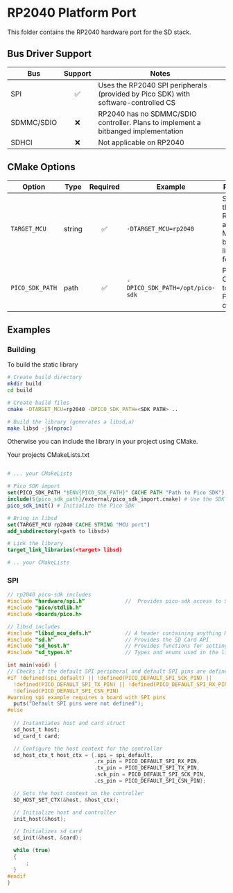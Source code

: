 # RP2040 Platform Port

This folder contains the RP2040 hardware port for the SD stack.

## Bus Driver Support

| Bus        | Support | Notes                                                     |
| ---------- | :-----: | --------------------------------------------------------- |
| SPI        |    ✅    | Uses the RP2040 SPI peripherals (provided by Pico SDK) with software-controlled CS |
| SDMMC/SDIO |    ❌    | RP2040 has no SDMMC/SDIO controller. Plans to implement a bitbanged implementation                       |
| SDHCI      |    ❌    | Not applicable on RP2040                                  |

## CMake Options

| Option          | Type   | Required | Example                          | Purpose                                        |
| --------------- | ------ | :------: | -------------------------------- | ---------------------------------------------- |
| `TARGET_MCU`    | string |     ✅    | `-DTARGET_MCU=rp2040`            | Selects the RP2040 as the MCU to build the library for |
| `PICO_SDK_PATH` | path   |     ✅    | `-DPICO_SDK_PATH=/opt/pico-sdk` | Points CMake to your Pico SDK checkout         |

## Examples

### Building

To build the static library

```sh
# Create build directory
mkdir build
cd build

# Create build files
cmake -DTARGET_MCU=rp2040 -DPICO_SDK_PATH=<SDK PATH> ..

# Build the library (generates a libsd.a)
make libsd -j$(nproc)
```

Otherwise you can include the library in your project using CMake.

Your projects CMakeLists.txt

```cmake

# ... your CMakeLists

# Pico SDK import
set(PICO_SDK_PATH "$ENV{PICO_SDK_PATH}" CACHE PATH "Path to Pico SDK") # Set PICO_SDK_PATH to wherever you have the SDK
include(${pico_sdk_path}/external/pico_sdk_import.cmake) # Use the SDK import cmake file from the pico-sdk if needed
pico_sdk_init() # Initialize the Pico SDK

# Bring in libsd
set(TARGET_MCU rp2040 CACHE STRING "MCU port")
add_subdirectory(<path to libsd>)

# Link the library
target_link_libraries(<target> libsd)

# .. your CMakeLists

```
### SPI

```c
// rp2040 pico-sdk includes
#include "hardware/spi.h"             //  Provides pico-sdk access to SPI peripheral
#include "pico/stdlib.h"
#include <boards/pico.h>

// libsd includes
#include "libsd_mcu_defs.h"           // A header containing anything MCU specific, is generated for every platform, provides sd_host_ctx_t
#include "sd.h"                       // Provides the SD Card API
#include "sd_host.h"                  // Provides functions for setting up a SD Host Controller
#include "sd_types.h"                 // Types and enums used in the library

int main(void) {
// Checks if the default SPI peripheral and default SPI pins are defined
#if !defined(spi_default) || !defined(PICO_DEFAULT_SPI_SCK_PIN) ||                                 \
  !defined(PICO_DEFAULT_SPI_TX_PIN) || !defined(PICO_DEFAULT_SPI_RX_PIN) ||                      \
  !defined(PICO_DEFAULT_SPI_CSN_PIN)
#warning spi example requires a board with SPI pins
  puts("Default SPI pins were not defined");
#else
  
  // Instantiates host and card struct
  sd_host_t host;
  sd_card_t card;

  // Configure the host context for the controller
  sd_host_ctx_t host_ctx = {.spi = spi_default,
                            .rx_pin = PICO_DEFAULT_SPI_RX_PIN,
                            .tx_pin = PICO_DEFAULT_SPI_TX_PIN,
                            .sck_pin = PICO_DEFAULT_SPI_SCK_PIN,
                            .cs_pin = PICO_DEFAULT_SPI_CSN_PIN};

  // Sets the host context on the controller
  SD_HOST_SET_CTX(&host, &host_ctx);

  // Initialize host and controller
  init_host(&host);

  // Initializes sd card
  sd_init(&host, &card);

  while (true)
  {
      ;
  }
#endif
}
```
